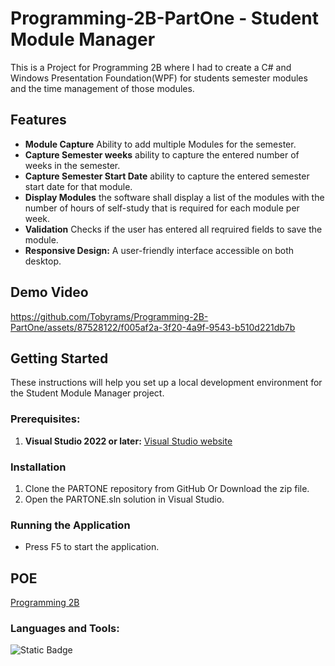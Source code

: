 # Programming-2B-PartOne - Student Module Manager

This is a Project for  Programming 2B where I had to create a C# and Windows Presentation Foundation(WPF) for students semester modules and the time management of those modules.

## Features
- **Module Capture** Ability to add multiple Modules for the semester.
- **Capture Semester weeks** ability to capture the entered number of weeks in the semester.
- **Capture Semester Start Date** ability to capture the entered semester start date for that module.
- **Display Modules** the software shall display a list of the modules with the number of hours of self-study that is required for each module per week.
- **Validation** Checks if the user has entered all reqruired fields to save the module.
- **Responsive Design:** A user-friendly interface accessible on both desktop.

## Demo Video
https://github.com/Tobyrams/Programming-2B-PartOne/assets/87528122/f005af2a-3f20-4a9f-9543-b510d221db7b

## Getting Started

These instructions will help you set up a local development environment for the Student Module Manager project.

### Prerequisites:

1. **Visual Studio 2022 or later:** [Visual Studio website](https://visualstudio.microsoft.com/)

### Installation
1. Clone the PARTONE repository from GitHub Or Download the zip file.
2. Open the PARTONE.sln solution in Visual Studio.

### Running the Application
- Press F5 to start the application.

## POE
[Programming 2B](https://github.com/Tobyrams/StudentModuleManager/blob/master/PROG6212POE.pdf)

### Languages and Tools:
![Static Badge](https://img.shields.io/badge/C%23-green?style=for-the-badge&logoColor=blue)
